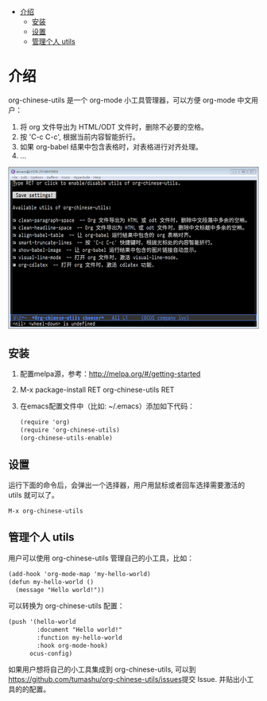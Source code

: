 - [介绍](#介绍)
  - [安装](#安装)
  - [设置](#设置)
  - [管理个人 utils](#管理个人-utils)

# 介绍<a id="orgheadline4"></a>

org-chinese-utils 是一个 org-mode 小工具管理器，可以方便 org-mode 中文用户：

1.  将 org 文件导出为 HTML/ODT 文件时，删除不必要的空格。
2.  按 'C-c C-c', 根据当前内容智能折行。
3.  如果 org-babel 结果中包含表格时，对表格进行对齐处理。
4.  &#x2026;

![img](./snapshots/org-chinese-utils.png)

## 安装<a id="orgheadline1"></a>

1.  配置melpa源，参考：<http://melpa.org/#/getting-started>
2.  M-x package-install RET org-chinese-utils RET
3.  在emacs配置文件中（比如: ~/.emacs）添加如下代码：

        (require 'org)
        (require 'org-chinese-utils)
        (org-chinese-utils-enable)

## 设置<a id="orgheadline2"></a>

运行下面的命令后，会弹出一个选择器，用户用鼠标或者回车选择需要激活的 utils 就可以了。

    M-x org-chinese-utils

## 管理个人 utils<a id="orgheadline3"></a>

用户可以使用 org-chinese-utils 管理自己的小工具，比如：

    (add-hook 'org-mode-map 'my-hello-world)
    (defun my-hello-world ()
      (message "Hello world!"))

可以转换为 org-chinese-utils 配置：

    (push '(hello-world
            :document "Hello world!"
            :function my-hello-world
            :hook org-mode-hook)
          ocus-config)

如果用户想将自己的小工具集成到 org-chinese-utils, 可以到<https://github.com/tumashu/org-chinese-utils/issues>提交 Issue. 并贴出小工具的的配置。
